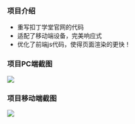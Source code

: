 ### 项目介绍
- 重写扣丁学堂官网的代码
- 适配了移动端设备，完美响应式
- 优化了前端js代码，使得页面渲染的更快！

### 项目PC端截图
![](http://oe3vwrk94.bkt.clouddn.com/codding-class-pc.png)

### 项目移动端截图
![](http://oe3vwrk94.bkt.clouddn.com/codding-class-mobile.png)